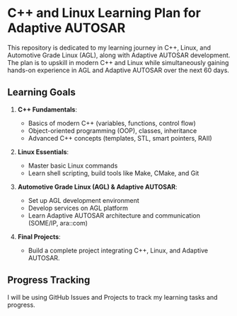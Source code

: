 # C++ and Linux Learning Plan for Adaptive AUTOSAR

This repository is dedicated to my learning journey in C++, Linux, and Automotive Grade Linux (AGL), along with Adaptive AUTOSAR development. The plan is to upskill in modern C++ and Linux while simultaneously gaining hands-on experience in AGL and Adaptive AUTOSAR over the next 60 days.

## Learning Goals

1. **C++ Fundamentals**:
   - Basics of modern C++ (variables, functions, control flow)
   - Object-oriented programming (OOP), classes, inheritance
   - Advanced C++ concepts (templates, STL, smart pointers, RAII)

2. **Linux Essentials**:
   - Master basic Linux commands
   - Learn shell scripting, build tools like Make, CMake, and Git

3. **Automotive Grade Linux (AGL) & Adaptive AUTOSAR**:
   - Set up AGL development environment
   - Develop services on AGL platform
   - Learn Adaptive AUTOSAR architecture and communication (SOME/IP, ara::com)

4. **Final Projects**:
   - Build a complete project integrating C++, Linux, and Adaptive AUTOSAR.

## Progress Tracking

I will be using GitHub Issues and Projects to track my learning tasks and progress.
